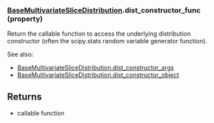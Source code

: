 ### [BaseMultivariateSliceDistribution](BaseMultivariateSliceDistribution.md).dist_constructor_func (property)




Return the callable function to access the underlying distribution
constructor (often the scipy.stats random variable generator function).

See also:

* [BaseMultivariateSliceDistribution.dist_constructor_args](BaseMultivariateSliceDistribution.dist_constructor_args.md)
* [BaseMultivariateSliceDistribution.dist_constructor_object](BaseMultivariateSliceDistribution.dist_constructor_object.md)

Returns
-------
* callable function

